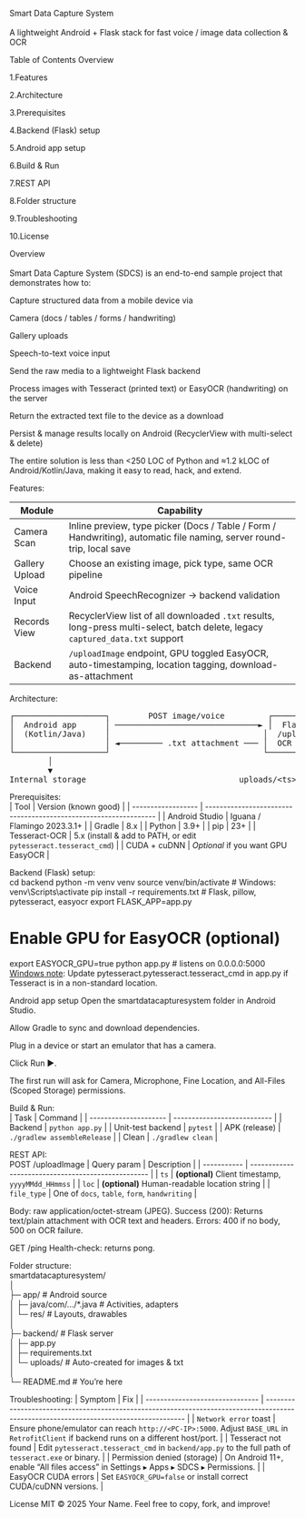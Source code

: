 Smart Data Capture System<br><br>
A lightweight Android + Flask stack for fast voice / image data collection & OCR<br>

Table of Contents
Overview

1.Features

2.Architecture

3.Prerequisites

4.Backend (Flask) setup

5.Android app setup

6.Build & Run

7.REST API

8.Folder structure

9.Troubleshooting

10.License

Overview<br><br>
Smart Data Capture System (SDCS) is an end-to-end sample project that demonstrates how to:

Capture structured data from a mobile device via

Camera (docs / tables / forms / handwriting)

Gallery uploads

Speech-to-text voice input

Send the raw media to a lightweight Flask backend

Process images with Tesseract (printed text) or EasyOCR (handwriting) on the server

Return the extracted text file to the device as a download

Persist & manage results locally on Android (RecyclerView with multi-select & delete)

The entire solution is less than <250 LOC of Python and ≈1.2 kLOC of Android/Kotlin/Java, making it easy to read, hack, and extend.

Features:

| Module             | Capability                                                                                                                    |
| ------------------ | ----------------------------------------------------------------------------------------------------------------------------- |
|   Camera Scan      | Inline preview, type picker (Docs / Table / Form / Handwriting), automatic file naming, server round-trip, local save         |
|   Gallery Upload   | Choose an existing image, pick type, same OCR pipeline                                                                        |
|   Voice Input      | Android SpeechRecognizer → backend validation                                                                                 |
|   Records View     | RecyclerView list of all downloaded `.txt` results, long-press multi-select, batch delete, legacy `captured_data.txt` support |
|   Backend          | `/uploadImage` endpoint, GPU toggled EasyOCR, auto-timestamping, location tagging, download-as-attachment                     |

Architecture:<br>
<pre>
┌───────────────────┐        POST image/voice         ┌────────────────────────┐
│  Android app      │ ──────────────────────────────► │  Flask backend         │
│  (Kotlin/Java)    │                                │  /uploadImage          │
│                   │ ◄───────── .txt attachment ─── │  OCR (Tesseract/Easy)  │
└───────────────────┘                                └────────────────────────┘
        │                                                          │
        ▼                                                          ▼
Internal storage                                uploads/&lt;ts&gt;_&lt;type&gt;_&lt;loc&gt;.jpg/.txt
</pre>



Prerequisites:<br>
| Tool               | Version (known good)                                             |
| ------------------ | ---------------------------------------------------------------- |
|   Android Studio   | Iguana / Flamingo 2023.3.1+                                      |
|   Gradle           | 8.x                                                              |
|   Python           | 3.9+                                                             |
|   pip              | 23+                                                              |
|   Tesseract-OCR    | 5.x (install & add to PATH, or edit `pytesseract.tesseract_cmd`) |
|   CUDA + cuDNN     | *Optional* if you want GPU EasyOCR                               |

Backend (Flask) setup:<br>
cd backend
python -m venv venv
source venv/bin/activate          # Windows: venv\Scripts\activate
pip install -r requirements.txt   # Flask, pillow, pytesseract, easyocr
export FLASK_APP=app.py
# Enable GPU for EasyOCR (optional)
export EASYOCR_GPU=true
python app.py                     # listens on 0.0.0.0:5000
<u>Windows note</u>:
Update pytesseract.pytesseract.tesseract_cmd in app.py if Tesseract is in a non-standard location.

Android app setup
Open the smartdatacapturesystem folder in Android Studio.

Allow Gradle to sync and download dependencies.

Plug in a device or start an emulator that has a camera.

Click Run ▶.

The first run will ask for Camera, Microphone, Fine Location, and All-Files (Scoped Storage) permissions.

Build & Run:<br>
| Task                  | Command                     |
| --------------------- | --------------------------- |
|   Backend             | `python app.py`             |
|   Unit-test backend   | `pytest`                    |
|   APK (release)       | `./gradlew assembleRelease` |
|   Clean               | `./gradlew clean`           |

REST API:<br>
POST /uploadImage
| Query param | Description                                        |
| ----------- | -------------------------------------------------- |
| `ts`        | **(optional)** Client timestamp, `yyyyMMdd_HHmmss` |
| `loc`       | **(optional)** Human-readable location string      |
| `file_type` | One of `docs`, `table`, `form`, `handwriting`      |

Body: raw application/octet-stream (JPEG).
Success (200): Returns text/plain attachment with OCR text and headers.
Errors: 400 if no body, 500 on OCR failure.

GET /ping
Health-check: returns pong.

Folder structure:<br>
smartdatacapturesystem/<br>
│<br>
├─ app/                      # Android source<br>
│   ├─ java/com/.../*.java   # Activities, adapters<br>
│   └─ res/                  # Layouts, drawables<br>
│<br>
├─ backend/                  # Flask server<br>
│   ├─ app.py<br>
│   ├─ requirements.txt<br>
│   └─ uploads/              # Auto-created for images & txt<br>
│<br>
└─ README.md                 # You’re here<br>

Troubleshooting:
| Symptom                         | Fix                                                                                                                                    |
| ------------------------------- | -------------------------------------------------------------------------------------------------------------------------------------- |
|   `Network error` toast         | Ensure phone/emulator can reach `http://<PC-IP>:5000`. Adjust `BASE_URL` in `RetrofitClient` if backend runs on a different host/port. |
|   Tesseract not found           | Edit `pytesseract.tesseract_cmd` in `backend/app.py` to the full path of `tesseract.exe` or binary.                                    |
|   Permission denied (storage)   | On Android 11+, enable “All files access” in Settings ▸ Apps ▸ SDCS ▸ Permissions.                                                     |
|   EasyOCR CUDA errors           | Set `EASYOCR_GPU=false` or install correct CUDA/cuDNN versions.                                                                        |

License
MIT © 2025 Your Name. Feel free to copy, fork, and improve!
